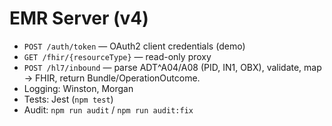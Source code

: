 # EMR Server (v4)
- `POST /auth/token` — OAuth2 client credentials (demo)
- `GET /fhir/{resourceType}` — read-only proxy
- `POST /hl7/inbound` — parse ADT^A04/A08 (PID, IN1, OBX), validate, map → FHIR, return Bundle/OperationOutcome.
- Logging: Winston, Morgan
- Tests: Jest (`npm test`)
- Audit: `npm run audit` / `npm run audit:fix`
